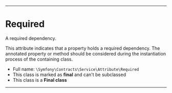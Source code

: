 ***

# Required

A required dependency.

This attribute indicates that a property holds a required dependency. The annotated property or method should be
considered during the instantiation process of the containing class.

* Full name: `\Symfony\Contracts\Service\Attribute\Required`
* This class is marked as **final** and can't be subclassed
* This class is a **Final class**






***

